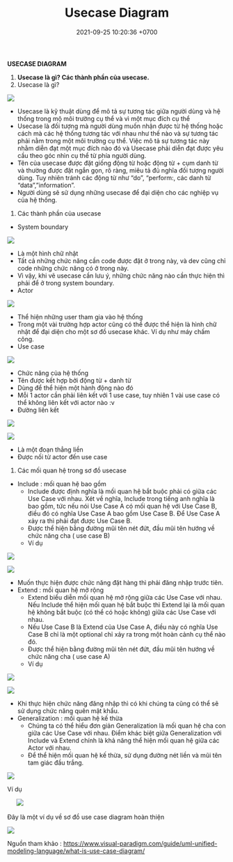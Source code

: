﻿---
layout: post
title:  "Usecase Diagram"
date:   2021-09-25 10:20:36 +0700
categories: jekyll update
---
**USECASE DIAGRAM** 

1. **Usecase là gì? Các thành phần của usecase.**
1. Usecase là gì?

![](Aspose.Words.05ed6960-5d40-46cc-9b2c-bbf5822ecae1.001.png)

- Usecase là kỹ thuật dùng để mô tả sự tương tác giữa người dùng và hệ thống trong mộ môi trường cụ thể và vì một mục đích cụ thể
- Usecase là đối tượng mà người dùng muốn nhận được từ hệ thống hoặc cách mà các hệ thống tương tác với nhau như thế nào và sự tương tác phải nằm trong một môi trường cụ thể. Việc mô tả sự tương tác này nhằm diễn đạt một mục đích nào đó và Usecase phải diễn đạt được yêu cầu theo góc nhìn cụ thể từ phía người dùng.
- Tên của usecase được đặt giống động từ hoặc động từ + cụm danh từ và thường được đặt ngắn gọn, rõ ràng, miêu tả đủ nghĩa đối tượng người dùng. Tuy nhiên tránh các động từ như “do”, “perform:, các danh từ “data”,”information”.
- Người dùng sẽ sử dụng những usecase để đại diện cho các nghiệp vụ của hệ thống.
1. Các thành phần của usecase
- System boundary 

![](Aspose.Words.05ed6960-5d40-46cc-9b2c-bbf5822ecae1.002.png)

- Là một hình chữ nhật
- Tất cả những chức năng cần code được đặt ở trong này, và dev cũng chỉ code những chức năng có ở trong này. 
- Vì vậy, khi vẽ usecase cần lưu ý, những chức năng nào cần thực hiện thì phải để ở trong system boundary.
- Actor

![](Aspose.Words.05ed6960-5d40-46cc-9b2c-bbf5822ecae1.003.png)

- Thể hiện những user tham gia vào hệ thống
- Trong một vài trường hợp actor cũng có thể được thể hiện là hình chữ nhật để đại diện cho một sơ đồ usecase khác. Ví dụ như máy chấm công.
- Use case

![](Aspose.Words.05ed6960-5d40-46cc-9b2c-bbf5822ecae1.004.png)

- Chức năng của hệ thống
- Tên được kết hợp bởi động từ + danh từ
- Dùng để thể hiện một hành động nào đó
- Mỗi 1 actor cần phải liên kết với 1 use case, tuy nhiên 1 vài use case có thể không liên kết với actor nào :v
- Đường liên kết

![](Aspose.Words.05ed6960-5d40-46cc-9b2c-bbf5822ecae1.005.png)

![](Aspose.Words.05ed6960-5d40-46cc-9b2c-bbf5822ecae1.006.png)

- Là một đoạn thẳng liền
- Được nối từ actor đến use case 
1. Các mối quan hệ trong sơ đồ usecase
- Include : mối quan hệ bao gồm
  - Include được định nghĩa là mối quan hệ bắt buộc phải có giữa các Use Case với nhau. Xét về nghĩa, Include trong tiếng anh nghĩa là bao gồm, tức nếu nói Use Case A có mối quan hệ với Use Case B, điều đó có nghĩa Use Case A bao gồm Use Case B. Để Use Case A xảy ra thì phải đạt được Use Case B.
  - Được thể hiện bằng đường mũi tên nét đứt, đầu mũi tên hướng về chức năng cha ( use case B)
  - Ví dụ

![](Aspose.Words.05ed6960-5d40-46cc-9b2c-bbf5822ecae1.007.png)

![](Aspose.Words.05ed6960-5d40-46cc-9b2c-bbf5822ecae1.008.png)

- Muốn thực hiện được chức năng đặt hàng thì phải đăng nhập trước tiên.
- Extend : mối quan hệ mở rộng
  - Extend biểu diễn mối quan hệ mở rộng giữa các Use Case với nhau. Nếu Include thể hiện mối quan hệ bắt buộc thì Extend lại là mối quan hệ không bắt buộc (có thể có hoặc không) giữa các Use Case với nhau.
  - Nếu Use Case B là Extend của Use Case A, điều này có nghĩa Use Case B chỉ là một optional chỉ xảy ra trong một hoàn cảnh cụ thể nào đó.
  - Được thể hiện bằng đường mũi tên nét đứt, đầu mũi tên hướng về chức năng cha ( use case A)
  - Ví dụ

![](Aspose.Words.05ed6960-5d40-46cc-9b2c-bbf5822ecae1.009.png)

![](Aspose.Words.05ed6960-5d40-46cc-9b2c-bbf5822ecae1.010.png)

- Khi thực hiện chức năng đăng nhập thì có khi chúng ta cũng có thể sẽ sử dụng chức năng quên mật khẩu.
- Generalization : mối quan hệ kế thừa
  - Chúng ta có thể hiểu đơn giản Generalization là mối quan hệ cha con giữa các Use Case với nhau. Điểm khác biệt giữa Generalization với Include và Extend chính là khả năng thể hiện mối quan hệ giữa các Actor với nhau.
  - Để thể hiện mối quan hệ kế thừa, sử dụng đường nét liền và mũi tên tam giác đầu trắng.

![](Aspose.Words.05ed6960-5d40-46cc-9b2c-bbf5822ecae1.011.png)

Ví dụ

`	`![](Aspose.Words.05ed6960-5d40-46cc-9b2c-bbf5822ecae1.012.png)

Đây là một ví dụ về sơ đồ use case diagram hoàn thiện

![](Aspose.Words.05ed6960-5d40-46cc-9b2c-bbf5822ecae1.013.png)

Nguồn tham khảo : <https://www.visual-paradigm.com/guide/uml-unified-modeling-language/what-is-use-case-diagram/>

